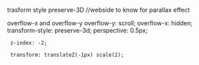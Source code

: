 trasform style preserve-3D
//webside to know for parallax effect

overflow-x
and overflow-y
  overflow-y: scroll;
    overflow-x: hidden;
    transform-style: preserve-3d;
    perspective: 0.5px;

     z-index: -2;

     transform: translateZ(-1px) scale(2);